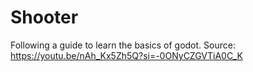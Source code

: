 # Shooter

 Following a guide to learn the basics of godot. Source: https://youtu.be/nAh_Kx5Zh5Q?si=-0ONyCZGVTiA0C_K
